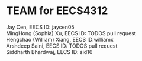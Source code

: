 # TEAM for EECS4312
Jay Cen, EECS ID: jaycen05 \
MingHong (Sophia) Xu, EECS ID: TODOS pull request\
Hengchao (William) Xiang, EECS ID:williamx \
Arshdeep Saini, EECS ID: TODOS pull request \
Siddharth Bhardwaj, EECS ID: sid16 
